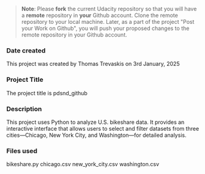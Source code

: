 >**Note**: Please **fork** the current Udacity repository so that you will have a **remote** repository in **your** Github account. Clone the remote repository to your local machine. Later, as a part of the project "Post your Work on Github", you will push your proposed changes to the remote repository in your Github account.

### Date created
This project was created by Thomas Trevaskis on 3rd January, 2025

### Project Title
The project title is pdsnd_github

### Description
This project uses Python to analyze U.S. bikeshare data. It provides an interactive interface that allows users to select and filter datasets from three cities—Chicago, New York City, and Washington—for detailed analysis.

### Files used
bikeshare.py chicago.csv new_york_city.csv washington.csv
